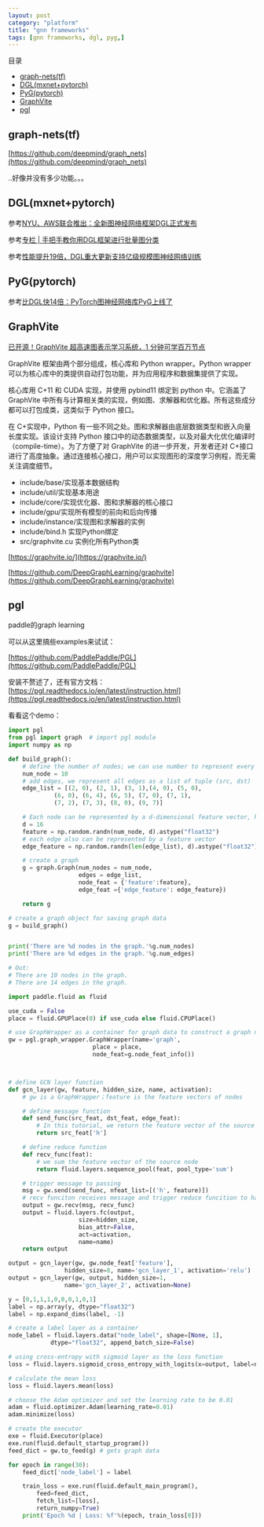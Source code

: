 ```yaml
---
layout: post
category: "platform"
title: "gnn frameworks"
tags: [gnn frameworks, dgl, pyg,]
---
```


目录

<!-- TOC -->

- [graph-nets(tf)](#graph-netstf)
- [DGL(mxnet+pytorch)](#dglmxnetpytorch)
- [PyG(pytorch)](#pygpytorch)
- [GraphVite](#graphvite)
- [pgl](#pgl)

<!-- /TOC -->

## graph-nets(tf)

[https://github.com/deepmind/graph_nets](https://github.com/deepmind/graph_nets)

..好像并没有多少功能。。。

## DGL(mxnet+pytorch)

参考[NYU、AWS联合推出：全新图神经网络框架DGL正式发布](https://mp.weixin.qq.com/s?__biz=MzA3MzI4MjgzMw==&mid=2650753378&idx=2&sn=66cd0204e55439476745b751da8ecd61&chksm=871a8d1cb06d040a59581226fabbbfcdc2b70e8adcdfa33ee91662dbd99112cda94408858cc7&mpshare=1&scene=1&srcid=0309z4wr6KBh1FsmzZqQGJxC&pass_ticket=%2BP%2FN5cYeG852O%2FSNu1NE1SPUA8ubUIDrdxe7yapmhw5xuyc6UadTW4Gqxrxrq2TY#rd)

参考[专栏 \| 手把手教你用DGL框架进行批量图分类](https://mp.weixin.qq.com/s?__biz=MzA3MzI4MjgzMw==&mid=2650756252&idx=3&sn=195a715f1e977a342b32137abe0a27d0&chksm=871a90e2b06d19f4c441859a50753466eda9971863ee3a69bcc198c06dc26469df603a4411c8&mpshare=1&scene=1&srcid=0309NNAbBhsEKRdQmH5T9ncP&pass_ticket=%2BP%2FN5cYeG852O%2FSNu1NE1SPUA8ubUIDrdxe7yapmhw5xuyc6UadTW4Gqxrxrq2TY#rd)

参考[性能提升19倍，DGL重大更新支持亿级规模图神经网络训练](https://mp.weixin.qq.com/s?__biz=MzA3MzI4MjgzMw==&mid=2650761921&idx=3&sn=6ae05951d1f1dc119e3efabcdaee80a0&chksm=871aaebfb06d27a9f4c3cbde3fc0220959987ac41e7985be74de71b20614c47280dfeb2186d0&scene=0&xtrack=1&pass_ticket=OEoJxI2kFvfmi6pDQlY3W%2FGC2MeNgyiIRuMCWgKgSHf5DYmZLcpg4jkhV1VOz5EE#rd)

## PyG(pytorch)

参考[比DGL快14倍：PyTorch图神经网络库PyG上线了](https://mp.weixin.qq.com/s?__biz=MzA3MzI4MjgzMw==&mid=2650758310&idx=1&sn=64655e53fddb1f9492b8b6a1fe3a382b&chksm=871a98d8b06d11ce8292442045b293b2819f5057b726e594a1896ea7c2ae0355949e9df7bd03&mpshare=1&scene=1&srcid=&pass_ticket=%2BP%2FN5cYeG852O%2FSNu1NE1SPUA8ubUIDrdxe7yapmhw5xuyc6UadTW4Gqxrxrq2TY#rd)


## GraphVite

[已开源！GraphVite 超高速图表示学习系统，1 分钟可学百万节点](https://mp.weixin.qq.com/s?__biz=MzU1NTUxNTM0Mg==&mid=2247491610&idx=1&sn=1188f6e0707031ee0a58ed10b89cb9d8&chksm=fbd18cbbcca605addf50058077ad5689bf3182b92e7302dacb6c55b2761bd518e33435848827&mpshare=1&scene=1&srcid=&sharer_sharetime=1565179278897&sharer_shareid=8e95986c8c4779e3cdf4e60b3c7aa752&pass_ticket=Kz97uXi0CH4ceADUC3ocCNkjZjy%2B0DTtVYOM7n%2FmWttTt5YKTC2DQT9lqCel7dDR#rd)

GraphVite 框架由两个部分组成，核心库和 Python wrapper。Python wrapper 可以为核心库中的类提供自动打包功能，并为应用程序和数据集提供了实现。

核心库用 C+11 和 CUDA 实现，并使用 pybind11 绑定到 python 中。它涵盖了 GraphVite 中所有与计算相关类的实现，例如图、求解器和优化器。所有这些成分都可以打包成类，这类似于 Python 接口。

在 C+实现中，Python 有一些不同之处。图和求解器由底层数据类型和嵌入向量长度实现。该设计支持 Python 接口中的动态数据类型，以及对最大化优化编译时（compile-time）。为了方便了对 GraphVite 的进一步开发，开发者还对 C+接口进行了高度抽象。通过连接核心接口，用户可以实现图形的深度学习例程，而无需关注调度细节。

+ include/base/实现基本数据结构
+ include/util/实现基本用途
+ include/core/实现优化器、图和求解器的核心接口
+ include/gpu/实现所有模型的前向和后向传播
+ include/instance/实现图和求解器的实例
+ include/bind.h 实现Python绑定
+ src/graphvite.cu 实例化所有Python类

[https://graphvite.io/](https://graphvite.io/)

[https://github.com/DeepGraphLearning/graphvite](https://github.com/DeepGraphLearning/graphvite)


## pgl

paddle的graph learning

可以从这里搞些examples来试试：

[https://github.com/PaddlePaddle/PGL](https://github.com/PaddlePaddle/PGL)

安装不赘述了，还有官方文档：[https://pgl.readthedocs.io/en/latest/instruction.html](https://pgl.readthedocs.io/en/latest/instruction.html)

看看这个demo：

```python
import pgl
from pgl import graph  # import pgl module
import numpy as np

def build_graph():
    # define the number of nodes; we can use number to represent every node
    num_node = 10
    # add edges, we represent all edges as a list of tuple (src, dst)
    edge_list = [(2, 0), (2, 1), (3, 1),(4, 0), (5, 0),
             (6, 0), (6, 4), (6, 5), (7, 0), (7, 1),
             (7, 2), (7, 3), (8, 0), (9, 7)]

    # Each node can be represented by a d-dimensional feature vector, here for simple, the feature vectors are randomly generated.
    d = 16
    feature = np.random.randn(num_node, d).astype("float32")
    # each edge also can be represented by a feature vector
    edge_feature = np.random.randn(len(edge_list), d).astype("float32")

    # create a graph
    g = graph.Graph(num_nodes = num_node,
                    edges = edge_list,
                    node_feat = {'feature':feature},
                    edge_feat ={'edge_feature': edge_feature})

    return g

# create a graph object for saving graph data
g = build_graph()


print('There are %d nodes in the graph.'%g.num_nodes)
print('There are %d edges in the graph.'%g.num_edges)

# Out:
# There are 10 nodes in the graph.
# There are 14 edges in the graph.

import paddle.fluid as fluid

use_cuda = False
place = fluid.GPUPlace(0) if use_cuda else fluid.CPUPlace()

# use GraphWrapper as a container for graph data to construct a graph neural network
gw = pgl.graph_wrapper.GraphWrapper(name='graph',
                        place = place,
                        node_feat=g.node_feat_info())



# define GCN layer function
def gcn_layer(gw, feature, hidden_size, name, activation):
    # gw is a GraphWrapper；feature is the feature vectors of nodes

    # define message function
    def send_func(src_feat, dst_feat, edge_feat):
        # In this tutorial, we return the feature vector of the source node as message
        return src_feat['h']

    # define reduce function
    def recv_func(feat):
        # we sum the feature vector of the source node
        return fluid.layers.sequence_pool(feat, pool_type='sum')

    # trigger message to passing
    msg = gw.send(send_func, nfeat_list=[('h', feature)])
    # recv funciton receives message and trigger reduce funcition to handle message
    output = gw.recv(msg, recv_func)
    output = fluid.layers.fc(output,
                    size=hidden_size,
                    bias_attr=False,
                    act=activation,
                    name=name)
    return output

output = gcn_layer(gw, gw.node_feat['feature'],
                hidden_size=8, name='gcn_layer_1', activation='relu')
output = gcn_layer(gw, output, hidden_size=1,
                name='gcn_layer_2', activation=None)

y = [0,1,1,1,0,0,0,1,0,1]
label = np.array(y, dtype="float32")
label = np.expand_dims(label, -1)

# create a label layer as a container
node_label = fluid.layers.data("node_label", shape=[None, 1],
            dtype="float32", append_batch_size=False)

# using cross-entropy with sigmoid layer as the loss function
loss = fluid.layers.sigmoid_cross_entropy_with_logits(x=output, label=node_label)

# calculate the mean loss
loss = fluid.layers.mean(loss)

# choose the Adam optimizer and set the learning rate to be 0.01
adam = fluid.optimizer.Adam(learning_rate=0.01)
adam.minimize(loss)

# create the executor
exe = fluid.Executor(place)
exe.run(fluid.default_startup_program())
feed_dict = gw.to_feed(g) # gets graph data

for epoch in range(30):
    feed_dict['node_label'] = label

    train_loss = exe.run(fluid.default_main_program(),
        feed=feed_dict,
        fetch_list=[loss],
        return_numpy=True)
    print('Epoch %d | Loss: %f'%(epoch, train_loss[0]))
```
